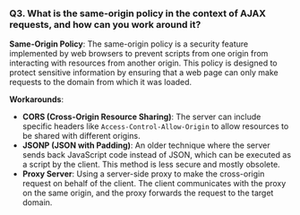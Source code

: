 ### Q3. What is the same-origin policy in the context of AJAX requests, and how can you work around it?

**Same-Origin Policy**: 
The same-origin policy is a security feature implemented by web browsers to prevent scripts from one origin from interacting with resources from another origin. This policy is designed to protect sensitive information by ensuring that a web page can only make requests to the domain from which it was loaded.

**Workarounds**:
- **CORS (Cross-Origin Resource Sharing)**: The server can include specific headers like `Access-Control-Allow-Origin` to allow resources to be shared with different origins.
- **JSONP (JSON with Padding)**: An older technique where the server sends back JavaScript code instead of JSON, which can be executed as a script by the client. This method is less secure and mostly obsolete.
- **Proxy Server**: Using a server-side proxy to make the cross-origin request on behalf of the client. The client communicates with the proxy on the same origin, and the proxy forwards the request to the target domain.